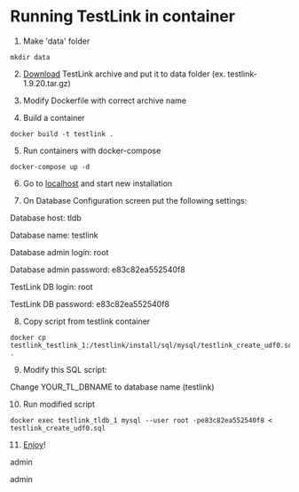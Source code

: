 # Running TestLink in container

1. Make 'data' folder

```
mkdir data
```

2. [Download](https://sourceforge.net/projects/testlink/) TestLink archive and put it to data folder (ex. testlink-1.9.20.tar.gz)

3. Modify Dockerfile with correct archive name

4. Build a container

```
docker build -t testlink .
```

5. Run containers with docker-compose

```
docker-compose up -d
```

6. Go to [localhost](http://localhost:8080) and start new installation

7. On Database Configuration screen put the following settings:

Database host: tldb

Database name: testlink

Database admin login: root

Database admin password: e83c82ea552540f8

TestLink DB login: root

TestLink DB password: e83c82ea552540f8

8. Copy script from testlink container

```
docker cp testlink_testlink_1:/testlink/install/sql/mysql/testlink_create_udf0.sql .
```

9. Modify this SQL script:

Change YOUR_TL_DBNAME to database name (testlink)

10. Run modified script

```
docker exec testlink_tldb_1 mysql --user root -pe83c82ea552540f8 < testlink_create_udf0.sql
```

11. [Enjoy](http://localhost:8080)!

admin
 
admin